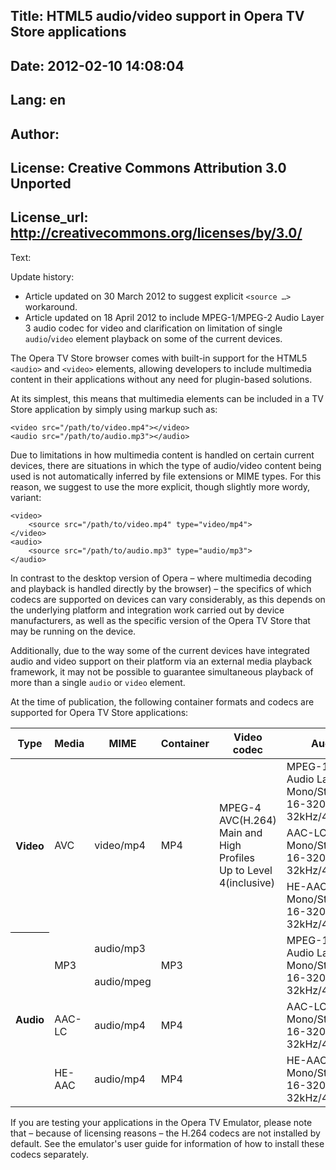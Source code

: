 Title: HTML5 audio/video support in Opera TV Store applications
----
Date: 2012-02-10 14:08:04
----
Lang: en
----
Author: 
----
License: Creative Commons Attribution 3.0 Unported
----
License_url: http://creativecommons.org/licenses/by/3.0/
----
Text:

<div class="note">
<p>Update history:</p>
<ul>
<li>Article updated on 30 March 2012 to suggest explicit <code>&lt;source …&gt;</code> workaround.</li>
<li>Article updated on 18 April 2012 to include MPEG-1/MPEG-2 Audio Layer 3 audio codec for video and clarification on limitation of single <code>audio</code>/<code>video</code> element playback on some of the current devices.</li>
</ul>
</div>

<p>The Opera TV Store browser comes with built-in support for the HTML5 <code>&lt;audio&gt;</code> and <code>&lt;video&gt;</code>
elements, allowing developers to include multimedia content in their applications without any need for plugin-based solutions.</p>
<p>At its simplest, this means that multimedia elements can be included in a TV Store application by simply using markup such as:</p>

<pre><code>&lt;video src=&quot;/path/to/video.mp4&quot;&gt;&lt;/video&gt;
&lt;audio src=&quot;/path/to/audio.mp3&quot;&gt;&lt;/audio&gt;</code></pre>

<div class="note">
<p>Due to limitations in how multimedia content is handled on certain current devices, there are situations in which the type of audio/video content being used is not automatically inferred by file extensions or MIME types. For this reason, we suggest to use the more explicit, though slightly more wordy, variant:</p>
<pre><code>&lt;video&gt;
    &lt;source src=&quot;/path/to/video.mp4&quot; type=&quot;video/mp4&quot;&gt;
&lt;/video&gt;
&lt;audio&gt;
    &lt;source src=&quot;/path/to/audio.mp3&quot; type=&quot;audio/mp3&quot;&gt;
&lt;/audio&gt;</code></pre>
</div>

<p>In contrast to the desktop version of Opera – where multimedia decoding and playback is handled directly by the browser) – the specifics of which codecs are supported on devices can vary considerably, as this depends on the underlying platform and integration work carried out by device manufacturers, as well as the specific version of the Opera TV Store that may be running on the device.</p>

<p>Additionally, due to the way some of the current devices have integrated audio and video support on their platform via an external media playback framework, it may not be possible to guarantee simultaneous playback of more than a single <code>audio</code> or <code>video</code> element.</p>

<p>At the time of publication, the following container formats and codecs are supported for Opera TV Store applications:</p>

<table>
<thead>
<tr>
<th>Type</th>
<th>Media</th>
<th>MIME</th>
<th>Container</th>
<th>Video codec</th>
<th>Audio codec</th>
</tr>
</thead>
<tbody>
<tr>
<th rowspan="3">Video</th>
<td rowspan="3">AVC</td>
<td rowspan="3">video/mp4</td>
<td rowspan="3">MP4</td>
<td rowspan="3">MPEG-4 AVC(H.264)<br />
Main and High Profiles<br />
Up to Level 4(inclusive)</td>
<td>MPEG-1/MPEG-2<br />
Audio Layer 3<br />
Mono/Stereo<br />
16-320kbps; SBR/VBR<br />
32kHz/44.1kHz/48kHz</td>
</tr>
<tr>
<td>AAC-LC<br />
Mono/Stereo<br />
16-320kbps; SBR/VBR<br />
32kHz/44.1kHz/48kHz</td>
</tr>
<tr>
<td>HE-AAC<br />
Mono/Stereo<br />
16-320kbps; SBR/VBR<br />
32kHz/44.1kHz/48kHz</td>
</tr>
<tr>
<th rowspan="4" style="border-top:1px black solid;">Audio</th>
<td rowspan="2">MP3</td>
<td>audio/mp3</td>
<td rowspan="2">MP3</td>
<td rowspan="2"></td>
<td rowspan="2">MPEG-1/MPEG-2<br />
Audio Layer 3<br />
Mono/Stereo<br />
16-320kbps; SBR/VBR<br />
32kHz/44.1kHz/48kHz</td>
</tr>
<tr>
<td>audio/mpeg</td>
</tr>
<tr>
<td>AAC-LC</td>
<td>audio/mp4</td>
<td>MP4</td>
<td></td>
<td>AAC-LC<br />
Mono/Stereo<br />
16-320kbps; SBR/VBR<br />
32kHz/44.1kHz/48kHz</td>
</tr>
<tr>
<td>HE-AAC</td>
<td>audio/mp4</td>
<td>MP4</td>
<td></td>
<td>HE-AAC<br />
Mono/Stereo<br />
16-320kbps; SBR/VBR<br />
32kHz/44.1kHz/48kHz</td>
</tr>
</tbody>
</table>

<p class="note">If you are testing your applications in the Opera TV Emulator, please note that – because of licensing reasons – the H.264 codecs are not installed by default. See the emulator&#39;s user guide for information of how to install these codecs separately.</p>
